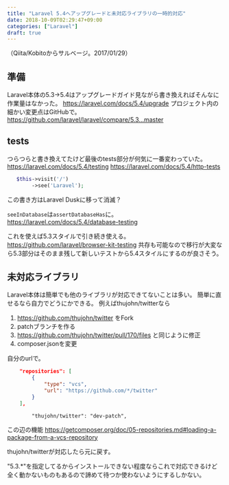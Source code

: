 ```yaml
---
title: "Laravel 5.4へアップグレードと未対応ライブラリの一時的対応"
date: 2018-10-09T02:29:47+09:00
categories: ["Laravel"]
draft: true
---
```


（Qiita/Kobitoからサルベージ。2017/01/29）

## 準備
Laravel本体の5.3->5.4はアップグレードガイド見ながら書き換えればそんなに作業量はなかった。
https://laravel.com/docs/5.4/upgrade
プロジェクト内の細かい変更点はGitHubで。
https://github.com/laravel/laravel/compare/5.3...master

## tests
つらつらと書き換えてたけど最後のtests部分が何気に一番変わっていた。
https://laravel.com/docs/5.4/testing
https://laravel.com/docs/5.4/http-tests

```php
   $this->visit('/')
        ->see('Laravel');
```
この書き方はLaravel Duskに移って消滅？

`seeInDatabase`は`assertDatabaseHas`に。
https://laravel.com/docs/5.4/database-testing

これを使えば5.3スタイルで引き続き使える。
https://github.com/laravel/browser-kit-testing
共存も可能なので移行が大変なら5.3部分はそのまま残して新しいテストから5.4スタイルにするのが良さそう。

## 未対応ライブラリ
Laravel本体は簡単でも他のライブラリが対応できてないことは多い。
簡単に直せるなら自力でどうにかできる。
例えばthujohn/twitterなら

1. https://github.com/thujohn/twitter をFork
2. patchブランチを作る
3. https://github.com/thujohn/twitter/pull/170/files と同じように修正
4. composer.jsonを変更

自分のurlで。

```json
    "repositories": [
        {
            "type": "vcs",
            "url": "https://github.com/*/twitter"
        }
    ],
```

```
        "thujohn/twitter": "dev-patch",
```

この辺の機能
https://getcomposer.org/doc/05-repositories.md#loading-a-package-from-a-vcs-repository

thujohn/twitterが対応したら元に戻す。

"5.3.*"を指定してるからインストールできない程度ならこれで対応できるけど全く動かないものもあるので諦めて待つか使わないようにするしかない。
